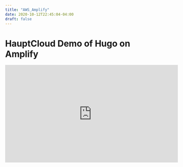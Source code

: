```yaml
---
title: "AWS_Amplify"
date: 2020-10-12T22:45:04-04:00
draft: false
---
```


# HauptCloud Demo of Hugo on Amplify

<iframe width="560" height="315" src="https://www.youtube.com/embed/-Vm-4BbY58Y" frameborder="0" allow="accelerometer; autoplay; clipboard-write; encrypted-media; gyroscope; picture-in-picture" allowfullscreen></iframe>


